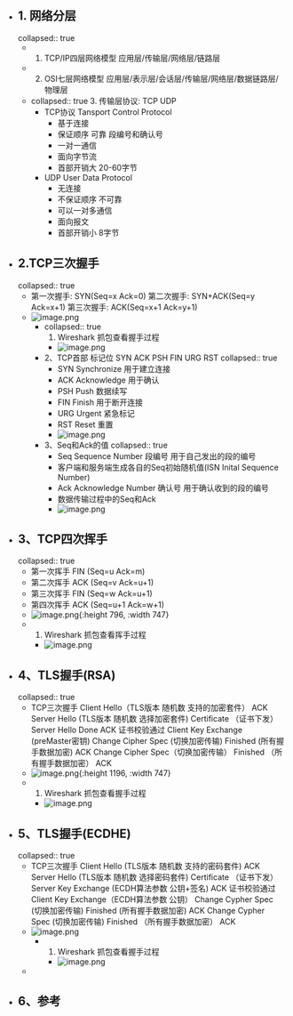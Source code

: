 - ##  1. 网络分层
  collapsed:: true
	- 1. TCP/IP四层网络模型
	  应用层/传输层/网络层/链路层
	- 2. OSI七层网络模型
	  应用层/表示层/会话层/传输层/网络层/数据链路层/物理层
	- collapsed:: true
	  3. 传输层协议: TCP UDP
		- TCP协议 Tansport Control Protocol
			- 基于连接
			- 保证顺序 可靠 段编号和确认号
			- 一对一通信
			- 面向字节流
			- 首部开销大 20-60字节
		- UDP User Data Protocol
			- 无连接
			- 不保证顺序 不可靠
			- 可以一对多通信
			- 面向报文
			- 首部开销小 8字节
- ##  2.TCP三次握手
  collapsed:: true
	- 第一次握手: SYN(Seq=x Ack=0)
	  第二次握手: SYN+ACK(Seq=y Ack=x+1)
	  第三次握手: ACK(Seq=x+1 Ack=y+1)
	- ![image.png](../assets/image_1684305112067_0.png)
		- collapsed:: true
		  1. Wireshark 抓包查看握手过程
			- ![image.png](../assets/image_1684305152816_0.png)
		- 2、TCP首部 标记位 SYN ACK PSH FIN URG RST
		  collapsed:: true
			- SYN Synchronize 用于建立连接
			- ACK Acknowledge 用于确认
			- PSH Push 数据续写
			- FIN Finish 用于断开连接
			- URG Urgent 紧急标记
			- RST Reset 重置
			- ![image.png](../assets/image_1684305187686_0.png)
		- 3、Seq和Ack的值
		  collapsed:: true
			- Seq Sequence Number 段编号 用于自己发出的段的编号
			- 客户端和服务端生成各自的Seq初始随机值(ISN Inital Sequence Number)
			- Ack Acknowledge Number 确认号 用于确认收到的段的编号
			- 数据传输过程中的Seq和Ack
			- ![image.png](../assets/image_1684305338436_0.png)
- ## 3、TCP四次挥手
  collapsed:: true
	- 第一次挥手 FIN (Seq=u Ack=m)
	- 第二次挥手 ACK (Seq=v Ack=u+1)
	- 第三次挥手 FIN (Seq=w Ack=u+1)
	- 第四次挥手 ACK (Seq=u+1 Ack=w+1)
	- ![image.png](../assets/image_1684305375572_0.png){:height 796, :width 747}
	- 1. Wireshark 抓包查看挥手过程
		- ![image.png](../assets/image_1684305399081_0.png)
- ## 4、TLS握手(RSA)
  collapsed:: true
	- TCP三次握手
	  Client Hello（TLS版本 随机数 支持的加密套件）
	  ACK
	  Server Hello (TLS版本 随机数 选择加密套件)
	  Certificate （证书下发）
	  Server Hello Done
	  ACK
	  证书校验通过
	  Client Key Exchange (preMaster密钥)
	  Change Cipher Spec (切换加密传输)
	  Finished (所有握手数据加密)
	  ACK
	  Change Cipher Spec（切换加密传输）
	  Finished （所有握手数据加密）
	  ACK
	- ![image.png](../assets/image_1684305573863_0.png){:height 1196, :width 747}
	- 1. Wireshark 抓包查看握手过程
		- ![image.png](../assets/image_1684305594273_0.png)
- ## 5、TLS握手(ECDHE)
  collapsed:: true
	- TCP三次握手
	  Client Hello (TLS版本 随机数 支持的密码套件)
	  ACK
	  Server Hello (TLS版本 随机数 选择密码套件)
	  Certificate （证书下发）
	  Server Key Exchange (ECDH算法参数 公钥+签名)
	  ACK
	  证书校验通过
	  Client Key Exchange（ECDH算法参数 公钥）
	  Change Cypher Spec (切换加密传输)
	  Finished (所有握手数据加密)
	  ACK
	  Change Cypher Spec (切换加密传输)
	  Finished （所有握手数据加密）
	  ACK
	- ![image.png](../assets/image_1684305619450_0.png)
		- 1. Wireshark 抓包查看握手过程
			- ![image.png](../assets/image_1684305640169_0.png)
	-
- 6、参考
	-